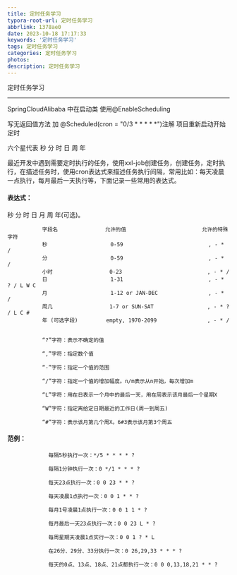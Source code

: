 ```yaml
---
title: 定时任务学习
typora-root-url: 定时任务学习
abbrlink: 1378ae0
date: 2023-10-18 17:17:33
keywords: '定时任务学习'
tags: 定时任务学习
categories: 定时任务学习
photos:
description: 定时任务学习
---
```


定时任务学习

<!--more-->

------

SpringCloudAlibaba 中在启动类 使用@EnableScheduling 

写无返回值方法  加 @Scheduled(cron = "0/3 * * * * *")注解       项目重新启动开始定时

六个星代表  秒  分  时  日  周  年

最近开发中遇到需要定时执行的任务，使用xxl-job创建任务，创建任务，定时执行，在描述任务时，使用cron表达式来描述任务执行间隔，常用比如：每天凌晨一点执行，每月最后一天执行等，下面记录一些常用的表达式。

#### 表达式：

秒 分 时 日 月 周 年(可选)。

```plain
           字段名               允许的值                        允许的特殊字符  
           秒                    0-59                           , - * /  
           分                    0-59                           , - * /  
           小时                  0-23                           , - * /  
           日                    1-31                           , - * ? / L W C  
           月                    1-12 or JAN-DEC                , - * /  
           周几                  1-7 or SUN-SAT                 , - * ? / L C #  
           年 (可选字段)         empty, 1970-2099                , - * /


           “?”字符：表示不确定的值
           
           “,”字符：指定数个值

           “-”字符：指定一个值的范围

           “/”字符：指定一个值的增加幅度。n/m表示从n开始，每次增加m

           “L”字符：用在日表示一个月中的最后一天，用在周表示该月最后一个星期X

           “W”字符：指定离给定日期最近的工作日(周一到周五)

           “#”字符：表示该月第几个周X。6#3表示该月第3个周五
```

#### 范例：

```plain
             每隔5秒执行一次：*/5 * * * * ?

             每隔1分钟执行一次：0 */1 * * * ?

             每天23点执行一次：0 0 23 * * ?

             每天凌晨1点执行一次：0 0 1 * * ?

             每月1号凌晨1点执行一次：0 0 1 1 * ?

             每月最后一天23点执行一次：0 0 23 L * ?

             每周星期天凌晨1点实行一次：0 0 1 ? * L

             在26分、29分、33分执行一次：0 26,29,33 * * * ?

             每天的0点、13点、18点、21点都执行一次：0 0 0,13,18,21 * * ?
```

